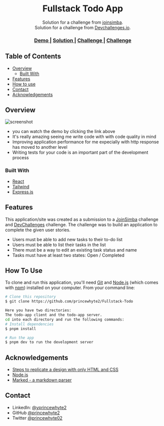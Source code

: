 <!-- Please update value in the {}  -->

<h1 align="center">Fullstack Todo App</h1>

<div align="center">
   Solution for a challenge from  <a href="https://www.joinsimba.com/" target="_blank">joinsimba</a>.
</div>
<div align="center">
   Solution for a challenge from  <a href="http://devchallenges.io" target="_blank">Devchallenges.io</a>.
</div>

<div align="center">
  <h3>
    <a href="https://share.vidyard.com/watch/juVLQJWqbC2eEQVzBugr7A?">
      Demo
    </a>
    <span> | </span>
    <a href="https://github.com/princewhyte2/Fullstack-Todo">
      Solution
    </a>
    <span> | </span>
    <a href="
    https://dusty-mandible-d31.notion.site/Simba-Coding-challenge-c7f9db1e2a524043974e661d810dc468">
      Challenge
    </a>
    <span> | </span>
    <a href="https://devchallenges.io/challenges/hH6PbOHBdPm6otzw2De5">
      Challenge
    </a>
  </h3>
</div>

<!-- TABLE OF CONTENTS -->

## Table of Contents

- [Overview](#overview)
  - [Built With](#built-with)
- [Features](#features)
- [How to use](#how-to-use)
- [Contact](#contact)
- [Acknowledgements](#acknowledgements)

<!-- OVERVIEW -->

## Overview

![screenshot](https://share.vidyard.com/watch/juVLQJWqbC2eEQVzBugr7A?)

- you can watch the demo by clicking the link above
- It's really amazing seeing me write code with with code quality in mind
- Improving application performance for me expecially with http response has moved to another level
- Writing tests for your code is an important part of the development process

### Built With

<!-- This section should list any major frameworks that you built your project using. Here are a few examples.-->

- [React](https://reactjs.org/)
- [Tailwind](https://tailwindcss.com/)
- [Express.js](http://expressjs.com/)

## Features

<!-- List the features of your application or follow the template. Don't share the figma file here :) -->

This application/site was created as a submission to a [JoinSimba](https://dusty-mandible-d31.notion.site/Simba-Coding-challenge-c7f9db1e2a524043974e661d810dc468") challenge and [DevChallenges](https://devchallenges.io/challenges) challenge. The challenge was to build an application to complete the given user stories.

- Users must be able to add new tasks to their to-do list
- Users must be able to list their tasks in the list
- There must be a way to edit an existing task status and name
- Tasks must have at least two states: Open / Completed

## How To Use

<!-- Example: -->

To clone and run this application, you'll need [Git](https://git-scm.com) and [Node.js](https://nodejs.org/en/download/) (which comes with [npm](http://npmjs.com)) installed on your computer. From your command line:

```bash
# Clone this repository
$ git clone https://github.com/princewhyte2/Fullstack-Todo

Here you have two directories:
The todo-app client and the todo-app server.
cd into each directory and run the following commands:
# Install dependencies
$ pnpm install

# Run the app
$ pnpm dev to run the development server
```

## Acknowledgements

<!-- This section should list any articles or add-ons/plugins that helps you to complete the project. This is optional but it will help you in the future. For example: -->

- [Steps to replicate a design with only HTML and CSS](https://devchallenges-blogs.web.app/how-to-replicate-design/)
- [Node.js](https://nodejs.org/)
- [Marked - a markdown parser](https://github.com/chjj/marked)

## Contact

- LinkedIn: [@yprincewhyte2](https://www.linkedin.com/in/princewhyte2/)
- GitHub [@princewhyte2](https://github.com/princewhyte2)
- Twitter [@princewhyte02](https://twitter.com/princewhyte02)
